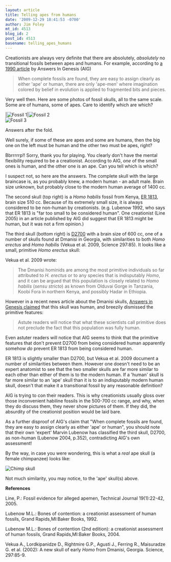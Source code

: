 ```yaml
---
layout: article
title: Telling apes from humans
date: '2009-12-29 18:41:53 -0700'
author: Jim Foley
mt_id: 4513
blog_id: 2
post_id: 4513
basename: telling_apes_humans
---
```

Creationists are always very definite that there are absolutely, _absolutely_ no transitional fossils between apes and humans.  For example, according to [a 1990 article](http://www.answersingenesis.org/docs/4113.asp) by Answers In Genesis (AIG)


> When complete fossils are found, they are easy to assign clearly as either 'ape' or human, there are only 'ape-men' where imagination colored by belief in evolution is applied to fragmented bits and pieces.

Very well then.  Here are some photos of fossil skulls, all to the same scale. Some are of humans, some of apes.  Care to identify which are which?


|<img src="http://pandasthumb.org/archives/2009/12/28/HomoSap.png" alt="Fossil 1" />|<img src="http://pandasthumb.org/archives/2009/12/28/ER1813.png" alt="Fossil 2" /><br /><img src="http://pandasthumb.org/archives/2009/12/28/D2700.png" alt="Fossil 3" /> 



Answers after the fold.

Well surely, if some of these are apes and some are humans, then the big one on the left must be human and the other two must be apes, right? 

Bbrrrrrp!!  Sorry, thank you for playing.  You clearly don't have the mental flexibility required to be a creationist. According to AIG, _one_ of the small ones is human, and the other one is an ape.  Can you tell which is which?

I suspect not, so here are the answers.  The complete skull with the large braincase is, as you probably knew, a modern human - an adult male.  Brain size unknown, but probably close to the modern human average of 1400 cc.

The second skull (top right) is a _Homo habilis_ fossil from Kenya, [ER 1813](http://www.talkorigins.org/faqs/homs/1813.html), brain size 510 cc. Because of its extremely small size, it is always considered to be non-human by creationists. (e.g. Lubenow 1992, who says that ER 1813 is "far too small to be considered human".  One creationist (Line 2005) in an article published by AIG did suggest that ER 1813 might be human, but it was not a firm opinion.)

The third skull (bottom right) is [D2700](http://www.talkorigins.org/faqs/homs/d2700.html) with a brain size of 600 cc, one of a number of skulls found at Dmanisi in Georgia, with similarities to both _Homo erectus_ and _Homo habilis_ (Vekua et al. 2009, Science 297:85). It looks like a small, primitive _Homo erectus_ skull:

Vekua et al. 2009 wrote:

> The Dmanisi hominids are among the most primitive individuals so far attributed to _H. erectus_ or to any species that is indisputably _Homo_, and it can be argued that this population is closely related to _Homo habilis_ (_sensu stricto_) as known from Olduvai Gorge in Tanzania, Koobi Fora in northern Kenya, and possibly Hadar in Ethiopia.

However in a recent news article about the Dmanisi skulls, [Answers in Genesis claimed](http://www.answersingenesis.org/articles/2009/09/12/news-to-note-09122009#one) that this skull was human, and breezily dismissed the primitive features:

> Astute readers will notice that what these scientists call primitive does not preclude the fact that this population was fully human.

Even astuter readers will notice that AIG seems to think that the primitive features that don't prevent D2700 from being considered human apparently somehow _do_ prevent ER 1813 from being considered human.  

ER 1813 is slightly smaller than D2700, but Vekua et al. 2009 document a number of similarities between them. However one doesn't need to be an expert anatomist to see that the two smaller skulls are far more similar to each other than either of them is to the modern human.  If a 'human' skull is far more similar to an 'ape' skull than it is to an indisputably modern human skull, doesn't that make it a transitional fossil by any reasonable definition?

AIG is trying to con their readers. This is why creationists usually gloss over those inconvenient habiline fossils in the 500-700 cc range, and why, when they do discuss them, they never show pictures of them. If they did, the absurdity of the creationist position would be laid bare.

As a further disproof of AIG's claim that "When complete fossils are found, they are easy to assign clearly as either 'ape' or human", you should note that their own 'expert' Marvin Lubenow has classified the third skull, D2700, as non-human (Lubenow 2004, p.352), contradicting AIG's own assessment!

By the way, in case you were wondering, this is what a _real_ ape skull (a female chimpanzee) looks like:

<img src="http://pandasthumb.org/archives/2009/12/27/Chimp.jpg" alt="Chimp skull" />

Not much similarity, you may notice, to the 'ape' skull(s) above.

**References**

Line, P.: Fossil evidence for alleged apemen, Technical Journal 19(1):22-42, 2005. 

Lubenow M.L.: Bones of contention: a creationist assessment of human fossils, Grand Rapids,MI:Baker Books, 1992. 

Lubenow M.L.: Bones of contention (2nd edition): a creationist assessment of human fossils, Grand Rapids,MI:Baker Books, 2004.

Vekua A., Lordkipanidze D., Rightmire G.P., Agusti J., Ferring R., Maisuradze G. et al. (2002): A new skull of early _Homo_ from Dmanisi, Georgia. Science, 297:85-9.
